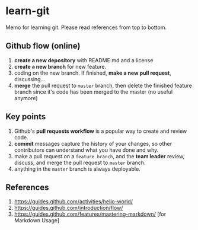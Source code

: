 # learn-git
Memo for learning git. Please read references from top to bottom.

## Github flow (online)
1. **create a new depository** with README.md and a license
2. **create a new branch** for new feature. 
3. coding on the new branch. If finished, **make a new pull request**, discussing...
4. **merge** the pull request to `master` branch, then delete the finished feature branch since it's code has been merged to the master (no useful anymore)

## Key points
1. Github's **pull requests workflow** is a popular way to create and review code.
2. **commit** messages capture the history of your changes, so other contributors can understand what you have done and why.
3. make a pull request on a `feature branch`, and the **team leader** review, discuss, and merge the pull request to `master` branch.
4. anything in the `master` branch is always deployable.



## References
1. https://guides.github.com/activities/hello-world/ 
2. https://guides.github.com/introduction/flow/
3. https://guides.github.com/features/mastering-markdown/ [for Markdown Usage]

